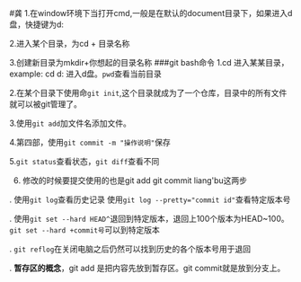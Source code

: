 #龚
1.在window环境下当打开cmd,一般是在默认的document目录下，如果进入d盘，快捷键为d:

2.进入某个目录，为cd + 目录名称

3.创建新目录为mkdir+你想起的目录名称
###git bash命令
1.cd 进入某某目录，example: cd d: 进入d盘。`pwd`查看当前目录

2.在某个目录下使用命`git init`,这个目录就成为了一个仓库，目录中的所有文件就可以被git管理了。

3.使用`git add`加文件名添加文件。

4.第四部，使用`git commit -m "操作说明"`保存

5.`git status`查看状态，`git diff`查看不同

6. 修改的时候要提交使用的也是git add git commit liang'bu这两步

 . 使用`git log`查看历史记录 使用`git log --pretty="commit id"`查看特定版本号
 
 . 使用`git set --hard HEAD^`退回到特定版本，退回上100个版本为HEAD~100。`git set --hard +commit号`可以到特定版本
 
 . `git reflog`在关闭电脑之后仍然可以找到历史的各个版本号用于退回
 
 . **暂存区的概念**，git add 是把内容先放到暂存区。git commit就是放到分支上。
 
    
